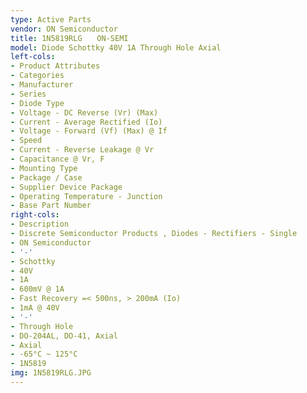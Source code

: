 ```yaml
---
type: Active Parts
vendor: ON Semiconductor
title: 1N5819RLG　　ON-SEMI
model: Diode Schottky 40V 1A Through Hole Axial
left-cols:
- Product Attributes
- Categories
- Manufacturer
- Series
- Diode Type
- Voltage - DC Reverse (Vr) (Max)
- Current - Average Rectified (Io)
- Voltage - Forward (Vf) (Max) @ If
- Speed
- Current - Reverse Leakage @ Vr
- Capacitance @ Vr, F
- Mounting Type
- Package / Case
- Supplier Device Package
- Operating Temperature - Junction
- Base Part Number
right-cols:
- Description
- Discrete Semiconductor Products , Diodes - Rectifiers - Single
- ON Semiconductor
- '-'
- Schottky
- 40V
- 1A
- 600mV @ 1A
- Fast Recovery =< 500ns, > 200mA (Io)
- 1mA @ 40V
- '-'
- Through Hole
- DO-204AL, DO-41, Axial
- Axial
- -65°C ~ 125°C
- 1N5819
img: 1N5819RLG.JPG
---
```

